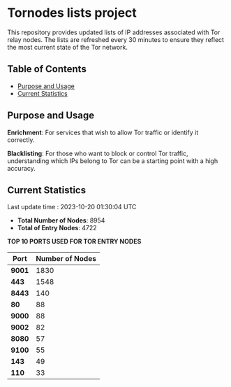 # Tornodes lists project

This repository provides updated lists of IP addresses associated with Tor relay nodes. The lists are refreshed every 30 minutes to ensure they reflect the most current state of the Tor network.

## Table of Contents

- [Purpose and Usage](#purpose-and-usage)
- [Current Statistics](#current-statistics)


## Purpose and Usage

**Enrichment**: For services that wish to allow Tor traffic or identify it correctly.

**Blacklisting**: For those who want to block or control Tor traffic, understanding which IPs belong to Tor can be a starting point with a high accuracy.

## Current Statistics

Last update time : 2023-10-20 01:30:04 UTC

- **Total Number of Nodes**: 8954
- **Total of Entry Nodes**: 4722

**TOP 10 PORTS USED FOR TOR ENTRY NODES**

| **Port** | **Number of Nodes** |
|------|-----------------|
| **9001**   | 1830  |
| **443**   | 1548  |
| **8443**   | 140  |
| **80**   | 88  |
| **9000**   | 88  |
| **9002**   | 82  |
| **8080**   | 57  |
| **9100**   | 55  |
| **143**   | 49  |
| **110**   | 33  |


